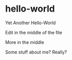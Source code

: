 # hello-world
Yet Another Hello-World

Edit in the middle of the file

More in the middle

Some stuff about me?
Really?
